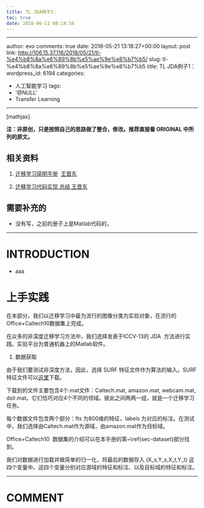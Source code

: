 ```yaml
---
title: TL JDA例子1：
toc: true
date: 2018-06-11 08:14:54
---
```

---
author: evo
comments: true
date: 2018-05-21 13:18:27+00:00
layout: post
link: http://106.15.37.116/2018/05/21/tl-%e4%b8%8a%e6%89%8b%e5%ae%9e%e8%b7%b5/
slug: tl-%e4%b8%8a%e6%89%8b%e5%ae%9e%e8%b7%b5
title: TL JDA例子1：
wordpress_id: 6194
categories:
- 人工智能学习
tags:
- '@NULL'
- Transfer Learning
---

<!-- more -->

[mathjax]

**注：非原创，只是按照自己的思路做了整合，修改。推荐直接看 ORIGINAL 中所列的原文。**


## 相关资料





 	
  1. [迁移学习简明手册](https://github.com/jindongwang/transferlearning-tutorial)  [王晋东](https://zhuanlan.zhihu.com/p/35352154)

 	
  2. [迁移学习代码实现 总结 王晋东](https://github.com/jindongwang/transferlearning/tree/master/code)




## 需要补充的





 	
  * 没有写，之前的册子上是Matlab代码的，





* * *





# INTRODUCTION





 	
  * aaa







# 上手实践


在本部分，我们以迁移学习中最为流行的图像分类为实验对象，在流行的Office+Caltech10数据集上完成。

在众多的非深度迁移学习方法中，我们选择发表于ICCV-13的 JDA  方法进行实践。实验平台为普通机器上的Matlab软件。

1. 数据获取

由于我们要测试非深度方法，因此，选择 SURF 特征文件作为算法的输入。SURF 特征文件可以[这里](https://pan.baidu.com/s/1bp4g7Av)下载。

下载到的文件主要包含4个.mat文件：Caltech.mat, amazon.mat, webcam.mat, dslr.mat。它们恰巧对应4个不同的领域。彼此之间两两一组，就是一个迁移学习任务。

每个数据文件包含两个部分：fts 为800维的特征，labels 为对应的标注。在测试中，我们选择由Caltech.mat作为源域，由amazon.mat作为目标域。

Office+Caltech10  数据集的介绍可以在本手册的第~\ref{sec-dataset}部分找到。

我们对数据进行加载并做简单的归一化，将最后的数据存入 \(X_s,Y_s,X_t,Y_t\) 这四个变量中。这四个变量分别对应源域的特征和标注、以及目标域的特征和标注。











* * *





# COMMENT



